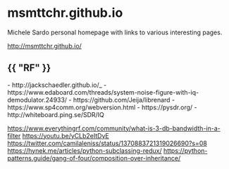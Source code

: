 # msmttchr.github.io
Michele Sardo personal homepage with links to various interesting pages.

http://msmttchr.github.io/

<h2>{{ "RF" }}</h2>
- http://jackschaedler.github.io/_
- https://www.edaboard.com/threads/system-noise-figure-with-iq-demodulator.24933/
- https://github.com/Jeija/librenard
- https://www.sp4comm.org/webversion.html
- https://pysdr.org/
- http://whiteboard.ping.se/SDR/IQ

https://www.everythingrf.com/community/what-is-3-db-bandwidth-in-a-filter
https://youtu.be/yCLb2eItDyE
https://twitter.com/camilaleniss/status/1370883721319026690?s=08
https://hynek.me/articles/python-subclassing-redux/
https://python-patterns.guide/gang-of-four/composition-over-inheritance/

